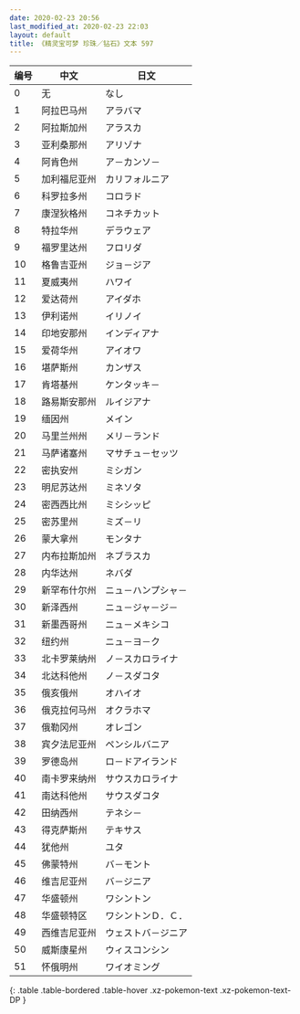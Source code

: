 ```yaml
---
date: 2020-02-23 20:56
last_modified_at: 2020-02-23 22:03
layout: default
title: 《精灵宝可梦 珍珠／钻石》文本 597
---
```

| 编号 | 中文 | 日文 |
| ---- | ---- | ---- |
| 0 | 无 | なし |
| 1 | 阿拉巴马州 | アラバマ |
| 2 | 阿拉斯加州 | アラスカ |
| 3 | 亚利桑那州 | アリゾナ |
| 4 | 阿肯色州 | ア－カンソ－ |
| 5 | 加利福尼亚州 | カリフォルニア |
| 6 | 科罗拉多州 | コロラド |
| 7 | 康涅狄格州 | コネチカット |
| 8 | 特拉华州 | デラウェア |
| 9 | 福罗里达州 | フロリダ |
| 10 | 格鲁吉亚州 | ジョ－ジア |
| 11 | 夏威夷州 | ハワイ |
| 12 | 爱达荷州 | アイダホ |
| 13 | 伊利诺州 | イリノイ |
| 14 | 印地安那州 | インディアナ |
| 15 | 爱荷华州 | アイオワ |
| 16 | 堪萨斯州 | カンザス |
| 17 | 肯塔基州 | ケンタッキ－ |
| 18 | 路易斯安那州 | ルイジアナ |
| 19 | 缅因州 | メイン |
| 20 | 马里兰州州 | メリ－ランド |
| 21 | 马萨诸塞州 | マサチュ－セッツ |
| 22 | 密执安州 | ミシガン |
| 23 | 明尼苏达州 | ミネソタ |
| 24 | 密西西比州 | ミシシッピ |
| 25 | 密苏里州 | ミズ－リ |
| 26 | 蒙大拿州 | モンタナ |
| 27 | 内布拉斯加州 | ネブラスカ |
| 28 | 内华达州 | ネバダ |
| 29 | 新罕布什尔州 | ニュ－ハンプシャ－ |
| 30 | 新泽西州 | ニュ－ジャ－ジ－ |
| 31 | 新墨西哥州 | ニュ－メキシコ |
| 32 | 纽约州 | ニュ－ヨ－ク |
| 33 | 北卡罗莱纳州 | ノ－スカロライナ |
| 34 | 北达科他州 | ノ－スダコタ |
| 35 | 俄亥俄州 | オハイオ |
| 36 | 俄克拉何马州 | オクラホマ |
| 37 | 俄勒冈州 | オレゴン |
| 38 | 宾夕法尼亚州 | ペンシルバニア |
| 39 | 罗德岛州 | ロ－ドアイランド |
| 40 | 南卡罗来纳州 | サウスカロライナ |
| 41 | 南达科他州 | サウスダコタ |
| 42 | 田纳西州 | テネシ－ |
| 43 | 得克萨斯州 | テキサス |
| 44 | 犹他州 | ユタ |
| 45 | 佛蒙特州 | バ－モント |
| 46 | 维吉尼亚州 | バ－ジニア |
| 47 | 华盛顿州 | ワシントン |
| 48 | 华盛顿特区 | ワシントンＤ．Ｃ． |
| 49 | 西维吉尼亚州 | ウェストバ－ジニア |
| 50 | 威斯康星州 | ウィスコンシン |
| 51 | 怀俄明州 | ワイオミング |
{: .table .table-bordered .table-hover .xz-pokemon-text .xz-pokemon-text-DP }